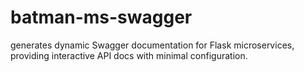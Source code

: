 # batman-ms-swagger
generates dynamic Swagger documentation for Flask microservices, providing interactive API docs with minimal configuration.
